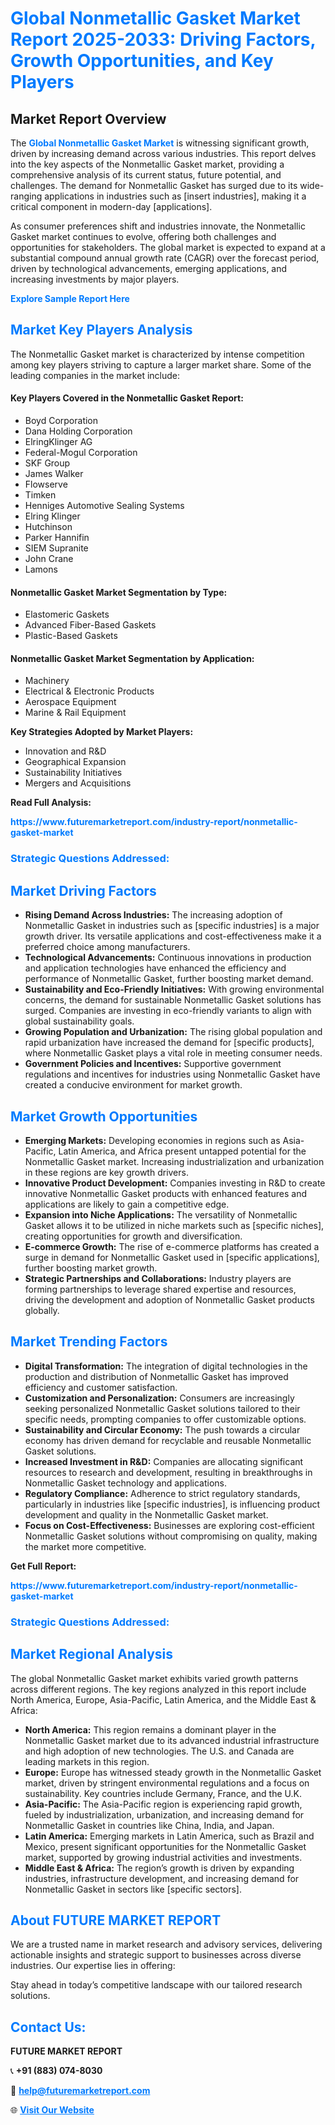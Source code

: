<h1 style="color: #007BFF;">Global Nonmetallic Gasket Market Report 2025-2033: Driving Factors, Growth Opportunities, and Key Players</h1>

<section id="overview">
<h2>Market Report Overview</h2>
<p>The <a href="https://www.futuremarketreport.com/industry-report/nonmetallic-gasket-market" style="color: #007BFF; text-decoration: none;"><strong>Global Nonmetallic Gasket Market</strong></a> is witnessing significant growth, driven by increasing demand across various industries. This report delves into the key aspects of the Nonmetallic Gasket market, providing a comprehensive analysis of its current status, future potential, and challenges. The demand for Nonmetallic Gasket has surged due to its wide-ranging applications in industries such as [insert industries], making it a critical component in modern-day [applications].</p>
<p>As consumer preferences shift and industries innovate, the Nonmetallic Gasket market continues to evolve, offering both challenges and opportunities for stakeholders. The global market is expected to expand at a substantial compound annual growth rate (CAGR) over the forecast period, driven by technological advancements, emerging applications, and increasing investments by major players.</p>
</section>

<section id="overview">
<p><a href="https://www.futuremarketreport.com/request-sample/reportId=84108" style="color: #007BFF; text-decoration: none;"><strong>Explore Sample Report Here</strong></a></p>
</section>

<section id="key-players">
<h2 style="color: #007BFF;">Market Key Players Analysis</h2>
<p>The Nonmetallic Gasket market is characterized by intense competition among key players striving to capture a larger market share. Some of the leading companies in the market include:</p>
<h4>Key Players Covered in the Nonmetallic Gasket Report:</h4>
<ul><li>Boyd Corporation</li><li>Dana Holding Corporation</li><li>ElringKlinger AG</li><li>Federal-Mogul Corporation</li><li>SKF Group</li><li>James Walker</li><li>Flowserve</li><li>Timken</li><li>Henniges Automotive Sealing Systems</li><li>Elring Klinger</li><li>Hutchinson</li><li>Parker Hannifin</li><li>SIEM Supranite</li><li>John Crane</li><li>Lamons</li></ul>
<h4>Nonmetallic Gasket Market Segmentation by Type:</h4>
<ul><li>Elastomeric Gaskets</li><li>Advanced Fiber-Based Gaskets</li><li>Plastic-Based Gaskets</li></ul>

<h4>Nonmetallic Gasket Market Segmentation by Application:</h4>
<ul><li>Machinery</li><li>Electrical &amp; Electronic Products</li><li>Aerospace Equipment</li><li>Marine &amp; Rail Equipment</li></ul>
<p><strong>Key Strategies Adopted by Market Players:</strong></p>
<ul>
<li>Innovation and R&D</li>
<li>Geographical Expansion</li>
<li>Sustainability Initiatives</li>
<li>Mergers and Acquisitions</li>
</ul>
</section>

<section>
<p><strong>Read Full Analysis: </strong></p><a href="https://www.futuremarketreport.com/industry-report/nonmetallic-gasket-market" style="color: #007BFF; text-decoration: none;"><strong>https://www.futuremarketreport.com/industry-report/nonmetallic-gasket-market</strong></a>
<h3 style="color: #007BFF;">Strategic Questions Addressed:</h3>
</section>

<section id="driving-factors">
<h2 style="color: #007BFF;">Market Driving Factors</h2>
<ul>
<li><strong>Rising Demand Across Industries:</strong> The increasing adoption of Nonmetallic Gasket in industries such as [specific industries] is a major growth driver. Its versatile applications and cost-effectiveness make it a preferred choice among manufacturers.</li>
<li><strong>Technological Advancements:</strong> Continuous innovations in production and application technologies have enhanced the efficiency and performance of Nonmetallic Gasket, further boosting market demand.</li>
<li><strong>Sustainability and Eco-Friendly Initiatives:</strong> With growing environmental concerns, the demand for sustainable Nonmetallic Gasket solutions has surged. Companies are investing in eco-friendly variants to align with global sustainability goals.</li>
<li><strong>Growing Population and Urbanization:</strong> The rising global population and rapid urbanization have increased the demand for [specific products], where Nonmetallic Gasket plays a vital role in meeting consumer needs.</li>
<li><strong>Government Policies and Incentives:</strong> Supportive government regulations and incentives for industries using Nonmetallic Gasket have created a conducive environment for market growth.</li>
</ul>
</section>

<section id="growth-opportunities">
<h2 style="color: #007BFF;">Market Growth Opportunities</h2>
<ul>
<li><strong>Emerging Markets:</strong> Developing economies in regions such as Asia-Pacific, Latin America, and Africa present untapped potential for the Nonmetallic Gasket market. Increasing industrialization and urbanization in these regions are key growth drivers.</li>
<li><strong>Innovative Product Development:</strong> Companies investing in R&D to create innovative Nonmetallic Gasket products with enhanced features and applications are likely to gain a competitive edge.</li>
<li><strong>Expansion into Niche Applications:</strong> The versatility of Nonmetallic Gasket allows it to be utilized in niche markets such as [specific niches], creating opportunities for growth and diversification.</li>
<li><strong>E-commerce Growth:</strong> The rise of e-commerce platforms has created a surge in demand for Nonmetallic Gasket used in [specific applications], further boosting market growth.</li>
<li><strong>Strategic Partnerships and Collaborations:</strong> Industry players are forming partnerships to leverage shared expertise and resources, driving the development and adoption of Nonmetallic Gasket products globally.</li>
</ul>
</section>

<section id="trending-factors">
<h2 style="color: #007BFF;">Market Trending Factors</h2>
<ul>
<li><strong>Digital Transformation:</strong> The integration of digital technologies in the production and distribution of Nonmetallic Gasket has improved efficiency and customer satisfaction.</li>
<li><strong>Customization and Personalization:</strong> Consumers are increasingly seeking personalized Nonmetallic Gasket solutions tailored to their specific needs, prompting companies to offer customizable options.</li>
<li><strong>Sustainability and Circular Economy:</strong> The push towards a circular economy has driven demand for recyclable and reusable Nonmetallic Gasket solutions.</li>
<li><strong>Increased Investment in R&D:</strong> Companies are allocating significant resources to research and development, resulting in breakthroughs in Nonmetallic Gasket technology and applications.</li>
<li><strong>Regulatory Compliance:</strong> Adherence to strict regulatory standards, particularly in industries like [specific industries], is influencing product development and quality in the Nonmetallic Gasket market.</li>
<li><strong>Focus on Cost-Effectiveness:</strong> Businesses are exploring cost-efficient Nonmetallic Gasket solutions without compromising on quality, making the market more competitive.</li>
</ul>
</section>

<section>
<p><strong>Get Full Report: </strong></p><a href="https://www.futuremarketreport.com/industry-report/nonmetallic-gasket-market" style="color: #007BFF; text-decoration: none;"><strong>https://www.futuremarketreport.com/industry-report/nonmetallic-gasket-market</strong></a>
<h3 style="color: #007BFF;">Strategic Questions Addressed:</h3>
</section>


<section id="regional-analysis">
<h2 style="color: #007BFF;">Market Regional Analysis</h2>
<p>The global Nonmetallic Gasket market exhibits varied growth patterns across different regions. The key regions analyzed in this report include North America, Europe, Asia-Pacific, Latin America, and the Middle East & Africa:</p>
<ul>
<li><strong>North America:</strong> This region remains a dominant player in the Nonmetallic Gasket market due to its advanced industrial infrastructure and high adoption of new technologies. The U.S. and Canada are leading markets in this region.</li>
<li><strong>Europe:</strong> Europe has witnessed steady growth in the Nonmetallic Gasket market, driven by stringent environmental regulations and a focus on sustainability. Key countries include Germany, France, and the U.K.</li>
<li><strong>Asia-Pacific:</strong> The Asia-Pacific region is experiencing rapid growth, fueled by industrialization, urbanization, and increasing demand for Nonmetallic Gasket in countries like China, India, and Japan.</li>
<li><strong>Latin America:</strong> Emerging markets in Latin America, such as Brazil and Mexico, present significant opportunities for the Nonmetallic Gasket market, supported by growing industrial activities and investments.</li>
<li><strong>Middle East & Africa:</strong> The region’s growth is driven by expanding industries, infrastructure development, and increasing demand for Nonmetallic Gasket in sectors like [specific sectors].</li>
</ul>
</section>

<footer>
<h2 style="color: #007BFF;">About FUTURE MARKET REPORT</h2>
<p>We are a trusted name in market research and advisory services, delivering actionable insights and strategic support to businesses across diverse industries. Our expertise lies in offering:</p>

<p>Stay ahead in today’s competitive landscape with our tailored research solutions.</p>

<h2 style="color: #007BFF;">Contact Us:</h2>
<p><strong>FUTURE MARKET REPORT</strong></p>
<p>📞 <strong>+91 (883) 074-8030</strong></p>
<p>📧 <strong><a href="mailto:help@futuremarketreport.com" style="color: #007BFF;">help@futuremarketreport.com</a></strong></p>
<p>🌐 <strong><a href="https://www.futuremarketreport.com/" style="color: #007BFF;">Visit Our Website</a></strong></p>
</footer>